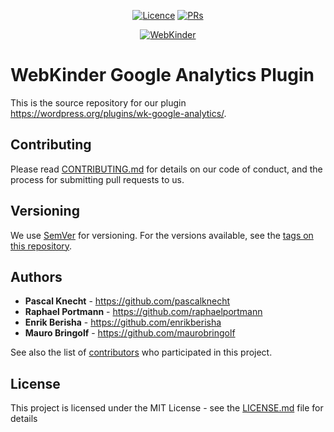 <p align="center">
<a href="https://github.com/webkinder/google-analytics"><img src="https://img.shields.io/github/license/webkinder/google-analytics.svg" alt="Licence"></a>
<a href="https://github.com/webkinder/google-analytics"><img src="https://img.shields.io/badge/PRs-welcome-brightgreen.svg?style=flat-square" alt="PRs"></a>
</p>


<center>
<a href="https://webkinder.ch">
<img src="https://www.webkinder.ch/static/webkinder-banner.png" alt="WebKinder" />
</a>
</center>

# WebKinder Google Analytics Plugin

This is the source repository for our plugin https://wordpress.org/plugins/wk-google-analytics/.

## Contributing

Please read [CONTRIBUTING.md](https://github.com/webkinder/google-analytics/blob/master/CONTRIBUTING.md) for details on our code of conduct, and the process for submitting pull requests to us.

## Versioning

We use [SemVer](http://semver.org/) for versioning. For the versions available, see the [tags on this repository](https://github.com/webkinder/google-analytics/tags).

## Authors

* **Pascal Knecht** - https://github.com/pascalknecht
* **Raphael Portmann** - https://github.com/raphaelportmann
* **Enrik Berisha** - https://github.com/enrikberisha
* **Mauro Bringolf** - https://github.com/maurobringolf

See also the list of [contributors](https://github.com/webkinder/google-analytics/graphs/contributors) who participated in this project.

## License

This project is licensed under the MIT License - see the [LICENSE.md](LICENSE.md) file for details
